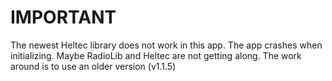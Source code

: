 # IMPORTANT
The newest Heltec library does not work in this app. The app crashes when initializing. Maybe RadioLib and Heltec are not getting along. The work around is to use 
an older version (v1.1.5)

